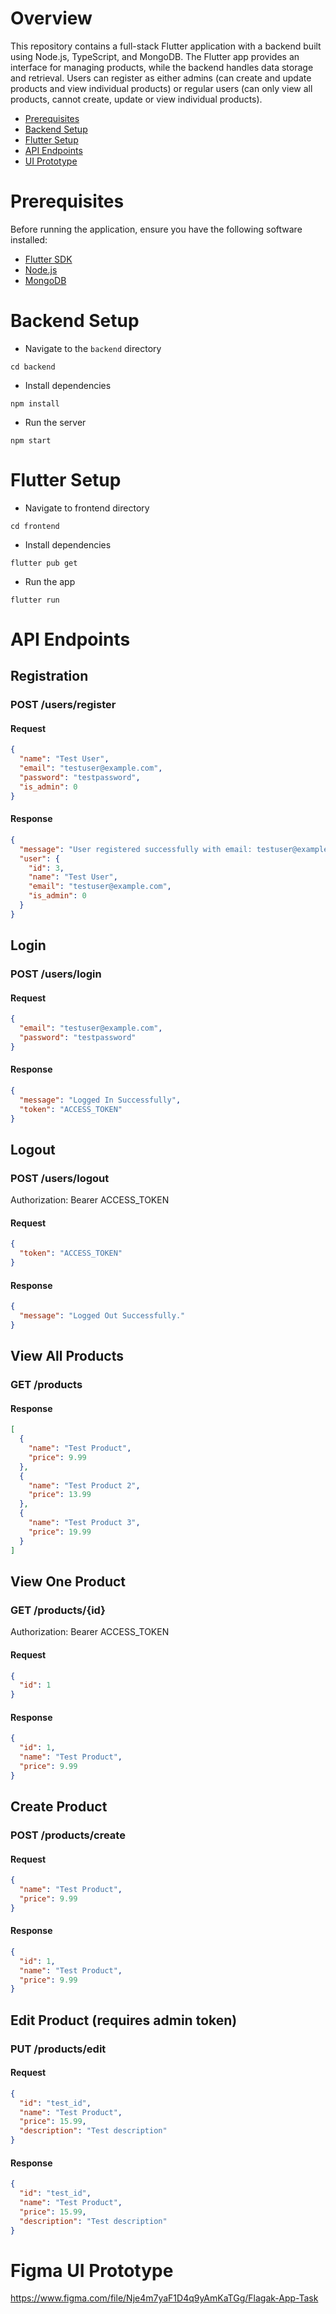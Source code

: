 # Overview

This repository contains a full-stack Flutter application with a backend built using Node.js, TypeScript, and MongoDB. The Flutter app provides an interface for managing products, while the backend handles data storage and retrieval. Users can register as either admins (can create and update products and view individual products) or regular users (can only view all products, cannot create, update or view individual products).

* [Prerequisites](#prerequisites)
* [Backend Setup](#backend-setup)
* [Flutter Setup](#flutter-setup)
* [API Endpoints](#api-endpoints)
* [UI Prototype](#figma-ui-prototype)

# Prerequisites

Before running the application, ensure you have the following software installed:

- [Flutter SDK](https://flutter.dev/docs/get-started/install)
- [Node.js](https://nodejs.org/)
- [MongoDB](https://www.mongodb.com/try/download/community)


# Backend Setup

* Navigate to the `backend` directory

`cd backend`

* Install dependencies

`npm install`

* Run the server 

`npm start`

# Flutter Setup

* Navigate to frontend directory

`cd frontend`

* Install dependencies

`flutter pub get`

* Run the app

`flutter run`

# API Endpoints

## **Registration**

### POST /users/register

#### Request

```json
{
  "name": "Test User",
  "email": "testuser@example.com",
  "password": "testpassword",
  "is_admin": 0
}
```

#### Response

```json
{
  "message": "User registered successfully with email: testuser@example.com",
  "user": {
    "id": 3,
    "name": "Test User",
    "email": "testuser@example.com",
    "is_admin": 0
  }
}
```

## **Login**

### POST /users/login

#### Request

```json
{
  "email": "testuser@example.com",
  "password": "testpassword"
}
```

#### Response

```json
{
  "message": "Logged In Successfully",
  "token": "ACCESS_TOKEN"
}
```

## **Logout**

### POST /users/logout
Authorization: Bearer ACCESS_TOKEN

#### Request

```json
{
  "token": "ACCESS_TOKEN"
}
```

#### Response

```json
{
  "message": "Logged Out Successfully."
}
```

## **View All Products**

### GET /products

#### Response

```json
[
  {
    "name": "Test Product",
    "price": 9.99
  },
  {
    "name": "Test Product 2",
    "price": 13.99
  },
  {
    "name": "Test Product 3",
    "price": 19.99
  }
]
```

## **View One Product**

### GET /products/{id}
Authorization: Bearer ACCESS_TOKEN

#### Request

```json
{
  "id": 1
}
```

#### Response

```json
{
  "id": 1,
  "name": "Test Product",
  "price": 9.99
}
```

## **Create Product**

### POST /products/create

#### Request

```json
{
  "name": "Test Product",
  "price": 9.99
}
```

#### Response

```json
{
  "id": 1,
  "name": "Test Product",
  "price": 9.99
}
```

## **Edit Product (requires admin token)**
### PUT /products/edit

#### Request

```json
{
  "id": "test_id",
  "name": "Test Product",
  "price": 15.99,
  "description": "Test description"
}
```

#### Response

```json
{
  "id": "test_id",
  "name": "Test Product",
  "price": 15.99,
  "description": "Test description"
}
```

# Figma UI Prototype

https://www.figma.com/file/Nje4m7yaF1D4q9yAmKaTGg/Flagak-App-Task

